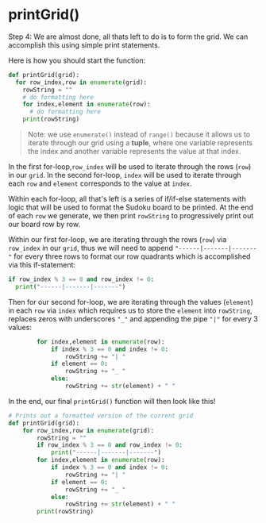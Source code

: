 # printGrid\(\)

Step 4: We are almost done, all thats left to do is to form the grid. We can accomplish this using simple print statements.

Here is how you should start the function:

```python
def printGrid(grid):
  for row_index,row in enumerate(grid):
    rowString = ""
    # do formatting here
    for index,element in enumerate(row):
      # do formatting here
    print(rowString)
```

> Note: we use `enumerate()` instead of `range()` because it allows us to iterate through our grid using a **tuple**, where one variable represents the index and another variable represents the value at that index.

In the first for-loop,`row_index` will be used to iterate through the rows \(`row`\) in our `grid`. In the second for-loop, `index` will be used to iterate through each `row` and `element` corresponds to the value at `index`.

Within each for-loop, all that's left is a series of if/if-else statements with logic that will be used to format the Sudoku board to be printed. At the end of each `row` we generate, we then print `rowString` to progressively print out our board row by row.

Within our first for-loop, we are iterating through the rows \(`row`\) via `row_index` in our `grid`, thus we will need to append `"------|-------|-------"` for every three rows to format our row quadrants which is accomplished via this if-statement:

```python
if row_index % 3 == 0 and row_index != 0:
  print("------|-------|-------")
```

Then for our second for-loop, we are iterating through the values \(`element`\) in each `row` via `index` which requires us to store the `element` into `rowString`, replaces zeros with underscores `"_"` and appending the pipe `"|"` for every 3 values:

```python
        for index,element in enumerate(row):
            if index % 3 == 0 and index != 0:
                rowString += "| "
            if element == 0:
                rowString += "_ "
            else:
                rowString += str(element) + " "
```

In the end, our final `printGrid()` function will then look like this!

```python
# Prints out a formatted version of the current grid
def printGrid(grid):
    for row_index,row in enumerate(grid):
        rowString = ""
        if row_index % 3 == 0 and row_index != 0:
            print("------|-------|-------")
        for index,element in enumerate(row):
            if index % 3 == 0 and index != 0:
                rowString += "| "
            if element == 0:
                rowString += "_ "
            else:
                rowString += str(element) + " "
        print(rowString)
```

